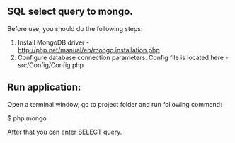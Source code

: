 SQL select query to mongo.
--------------

Before use, you should do the following steps: 
1) Install MongoDB driver - http://php.net/manual/en/mongo.installation.php
2) Configure database connection parameters. Config file is located here  - src/Config/Config.php

Run application:
--------------

Open a terminal window, go to project folder and run following command:

$ php mongo

After that you can enter SELECT query.



